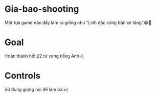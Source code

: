 # Gia-bao-shooting
Một tựa game nào đấy làm ra giống như "Lính đặc công bắn xe tăng"😂🤣

# Goal
Hoàn thành hết 22 từ vựng tiếng Anh=)

# Controls
Sử dụng giọng nói để làm bài=)
